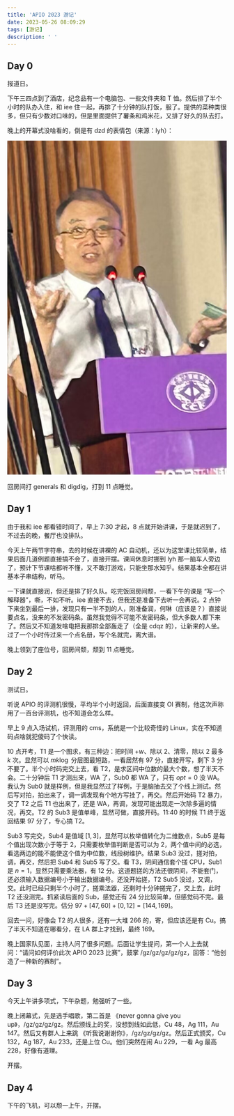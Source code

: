 ```yaml
---
title: 'APIO 2023 游记'
date: 2023-05-26 08:09:29
tags: [游记]
description: ' '
---
```


## Day 0

报道日。

下午三四点到了酒店，纪念品有一个电脑包、一些文件夹和 T 恤。然后排了半个小时的队办入住，和 iee 住一起，再排了十分钟的队打饭，服了。提供的菜种类很多，但只有少数对口味的，但是里面提供了薯条和鸡米花，又排了好久的队去打。

晚上的开幕式没啥看的，倒是有 dzd 的表情包（来源：lyh）：

![1](/post-images/APIO2023-travels-1.png)

回房间打 generals 和 digdig，打到 11 点睡觉。

## Day 1

由于我和 iee 都看错时间了，早上 7:30 才起，8 点就开始讲课，于是就迟到了，不过去的晚，餐厅也没排队。

今天上午两节字符串，去的时候在讲裸的 AC 自动机，还以为这堂课比较简单，结果后面几道例题直接搞不会了，直接开摆。课间休息时挪到 lyh 那一脑车人旁边了，预计下节课啥都听不懂，又不敢打游戏，只能坐那水知乎。结果基本全都在讲基本子串结构，听马。

一下课就直接润，但还是排了好久队。吃完饭回房间颓，一看下午的课是 “写一个解释器”，嘶，不如不听。iee 直接不去，但我还是准备下去听一会再说。2 点钟下来坐到最后一排，发现只有一半不到的人，刚准备润，何琳（应该是？）直接说要点名，没来的不发密码条。虽然我觉得不可能不发密码条，但大多数人都下来了。然后又不知道发啥电把我那排全部轰走了（全是 cdqz 的），让新来的人坐。过了一个小时传过来一个点名册，写个名就完，离大谱。

晚上领到了座位号，回房间颓，颓到 11 点睡觉。

## Day 2

测试日。

听说 APIO 的评测机很慢，平均半个小时返回，后面直接变 OI 赛制，他这次声称用了一百台评测机，也不知道会怎么样。

早上 9 点入场试机，评测用的 cms，系统是一个比较奇怪的 Linux，实在不知道码点啥就犯傻码了个快读。

10 点开考，T1 是一个图求，有三种边：把时间 $+w$、除以 $2$、清零，除以 $2$ 最多 $k$ 次。显然可以 $mk \log$ 分层图最短路，一看居然有 $97$ 分，直接开写，剩下 $3$ 分不要了。半个小时码完交上去，看 T2，是求区间中位数的最大个数，想了半天不会。二十分钟后 T1 才测出来，WA 了，Sub0 都 WA 了，只有 $opt=0$ 没 WA。我认为 Sub0 就是样例，但是我显然过了样例，于是脑抽去交了个线上测试。然后写对拍，拍出来了，调一调发现有个地方写挂了，再交。然后开始码 T2 暴力，交了 T2 之后 T1 也出来了，还是 WA，再调，发现可能出现走一次除多遍的情况，再交。T2 的 Sub3 是值单峰，显然可做，直接开码。11:40 的时候 T1 终于返回结果 97 分了，专心搞 T2。

Sub3 写完交，Sub4 是值域 $[1,3]$，显然可以枚举值转化为二维数点，Sub5 是每个值出现次数小于等于 $2$，只需要枚举值判断是否可以为 $2$，两个值中间的必选，看选两边的能不能使这个值为中位数，线段树维护。结果 Sub3 没过，搓对拍，调，再交，然后把 Sub4 和 Sub5 写了交。看 T3，阴间通信套个搓 CPU，Sub1 是 $n=1$，显然只需要乘法器，有 $12$ 分。这道题搓的方法还很阴间，不能套门，还必须输入数据编号小于输出数据编号。还没开始搓，T2 Sub5 没过，又调，交。此时已经只剩半个小时了，搓乘法器，还剩时十分钟搓完了，交上去，此时 T2 还没测完。抓紧读后面的 Sub，感觉还有 $24$ 分比较简单，但感觉码不完。最后 T3 还是没写完。估分 $97 + [47,60] + [0,12] = [144,169]$。

回去一问，好像会 T2 的人很多，还有一大堆 $266$ 的，寄，但应该还是有 $\text{Cu}$。搞了半天不知道在哪看分，在 LA 群上才找到，最终 $169$。

晚上国家队见面，主持人问了很多问题。后面让学生提问，第一个人上去就问：“请问如何评价此次 APIO 2023 比赛”，鼓掌 /gz/gz/gz/gz/gz，回答：“他创造了一种新的赛制”。

## Day 3

今天上午讲多项式，下午杂题，勉强听了一些。

晚上闭幕式，先是选手唱歌，第二首是 《never gonna give you up》，/gz/gz/gz/gz。然后颁线上的奖，没想到线如此低，$\text{Cu}$ $48$，$\text{Ag}$ $111$，$\text{Au}$ $147$。然后又有群人上来跳 《听我说谢谢你》，/gz/gz/gz/gz。然后正式颁奖，$\text{Cu}$ $132$，$\text{Ag}$ $187$，$\text{Au}$ $233$，还是上位 $\text{Cu}$。他们突然在闹 $\text{Au}$ $229$，一看 $\text{Ag}$ 最高 $228$，好像有道理。

开摆。

## Day 4

下午的飞机，可以颓一上午，开摆。

